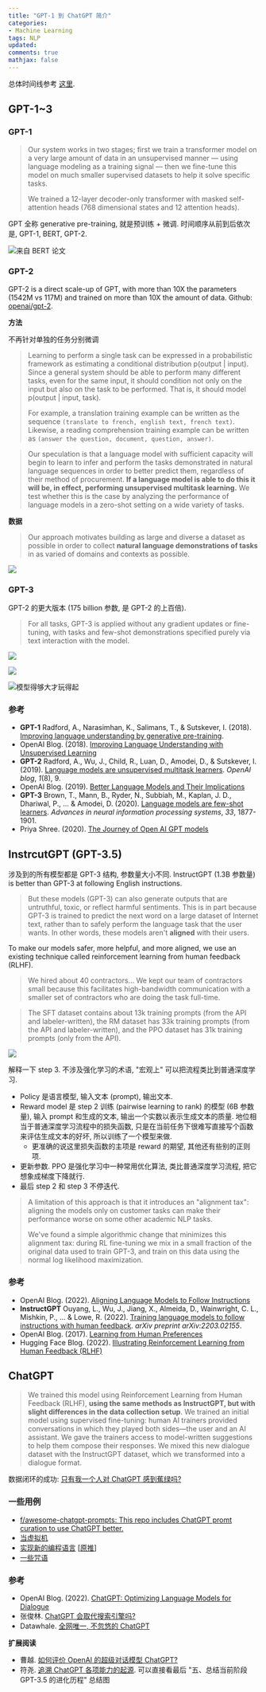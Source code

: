 ```yaml
---
title: "GPT-1 到 ChatGPT 简介"
categories:
- Machine Learning
tags: NLP
updated: 
comments: true
mathjax: false
---
```


总体时间线参考 [这里](https://lifearchitect.ai/chatgpt/#:~:text=The%20Memo.-,Timeline%20to%20ChatGPT,-Date).

## GPT-1~3

### GPT-1

> Our system works in two stages; first we train a transformer model on a very large amount of data in an unsupervised manner — using language modeling as a training signal — then we fine-tune this model on much smaller supervised datasets to help it solve specific tasks. 
> 
> We trained a 12-layer decoder-only transformer with masked self-attention heads (768 dimensional states and 12 attention heads).

GPT 全称 generative pre-training, 就是预训练 + 微调. 时间顺序从前到后依次是, GPT-1, BERT, GPT-2.

![来自 BERT 论文](https://shiina18.github.io/assets/posts/images/221634209239691.png "来自 BERT 论文")

<!-- more -->

### GPT-2

GPT-2 is a direct scale-up of GPT, with more than 10X the parameters (1542M vs 117M) and trained on more than 10X the amount of data. Github: [openai/gpt-2](https://github.com/openai/gpt-2).

**方法**

不再针对单独的任务分别微调

> Learning to perform a single task can be expressed in a probabilistic framework as estimating a conditional distribution p(output \| input). Since a general system should be able to perform many different tasks, even for the same input, it should condition not only on the input but also on the task to be performed. That is, it should model p(output \| input, task). 
>
> For example, a translation training example can be written as the sequence `(translate to
french, english text, french text)`. Likewise, a reading comprehension training example can be written as `(answer the question, document, question, answer)`.

>  Our speculation is that a language model with sufficient capacity will begin to learn to infer and perform the tasks demonstrated in natural language sequences in order to better predict them, regardless of their method of procurement. **If a language model is able to do this it will be, in effect, performing unsupervised multitask learning.** We test whether this is the case by analyzing the performance of language models in a zero-shot setting on a wide variety of tasks.

**数据**

> Our approach motivates building as large and diverse a dataset as possible in order to collect **natural language demonstrations of tasks** in as varied of domains and contexts as possible.

![](https://shiina18.github.io/assets/posts/images/518713610227558.png)

### GPT-3

GPT-2 的更大版本 (175 billion 参数, 是 GPT-2 的上百倍).

> For all tasks, GPT-3 is applied without any gradient updates or fine-tuning, with tasks and few-shot demonstrations specified purely via text interaction with the model.

![](https://shiina18.github.io/assets/posts/images/389065012236948.png)

![](https://shiina18.github.io/assets/posts/images/578433412247724.png)

![模型得够大才玩得起](https://shiina18.github.io/assets/posts/images/92663912240393.png "模型得够大才玩得起")

### 参考

- **GPT-1** Radford, A., Narasimhan, K., Salimans, T., & Sutskever, I. (2018). [Improving language understanding by generative pre-training](https://cdn.openai.com/research-covers/language-unsupervised/language_understanding_paper.pdf).
- OpenAI Blog. (2018). [Improving Language Understanding with Unsupervised Learning](https://openai.com/blog/language-unsupervised/)
- **GPT-2** Radford, A., Wu, J., Child, R., Luan, D., Amodei, D., & Sutskever, I. (2019). [Language models are unsupervised multitask learners](https://cdn.openai.com/better-language-models/language_models_are_unsupervised_multitask_learners.pdf). *OpenAI blog*, *1*(8), 9.
- OpenAI Blog. (2019). [Better Language Models and Their Implications](https://openai.com/blog/better-language-models/)
- **GPT-3** Brown, T., Mann, B., Ryder, N., Subbiah, M., Kaplan, J. D., Dhariwal, P., ... & Amodei, D. (2020). [Language models are few-shot learners](https://arxiv.org/pdf/2005.14165.pdf). *Advances in neural information processing systems*, *33*, 1877-1901.
- Priya Shree. (2020). [The Journey of Open AI GPT models](https://medium.com/walmartglobaltech/the-journey-of-open-ai-gpt-models-32d95b7b7fb2)

## InstrcutGPT (GPT-3.5)

涉及到的所有模型都是 GPT-3 结构, 参数量大小不同. InstructGPT (1.3B 参数量) is better than GPT-3 at following English instructions.

> But these models (GPT-3) can also generate outputs that are untruthful, toxic, or reflect harmful sentiments. This is in part because GPT-3 is trained to predict the next word on a large dataset of Internet text, rather than to safely perform the language task that the user wants. In other words, these models aren't **aligned** with their users.

To make our models safer, more helpful, and more aligned, we use an existing technique called reinforcement learning from human feedback (RLHF). 

> We hired about 40 contractors... We kept our team of contractors small because this facilitates high-bandwidth communication with a smaller set of contractors who are doing the task full-time.

> The SFT dataset contains about 13k training prompts (from the API and labeler-written), the RM dataset has 33k training prompts (from the API and labeler-written), and the PPO dataset has 31k training prompts (only from the API). 

![](https://shiina18.github.io/assets/posts/images/40600917248186.png)

解释一下 step 3. 不涉及强化学习的术语, "宏观上" 可以把流程类比到普通深度学习. 

- Policy 是语言模型, 输入文本 (prompt), 输出文本.
- Reward model 是 step 2 训练 (pairwise learning to rank) 的模型 (6B 参数量), 输入 prompt 和生成的文本, 输出一个实数以表示生成文本的质量. 地位相当于普通深度学习流程中的损失函数, 只是在当前任务下很难写直接写个函数来评估生成文本的好坏, 所以训练了一个模型来做.
    - 更准确的说这里损失函数的主项是 reward 的期望, 其他还有些别的正则项.
- 更新参数. PPO 是强化学习中一种常用优化算法, 类比普通深度学习流程, 把它想象成梯度下降就行.
- 最后 step 2 和 step 3 不停迭代.

> A limitation of this approach is that it introduces an "alignment tax": aligning the models only on customer tasks can make their performance worse on some other academic NLP tasks. 
>
> We've found a simple algorithmic change that minimizes this alignment tax: during RL fine-tuning we mix in a small fraction of the original data used to train GPT-3, and train on this data using the normal log likelihood maximization.

### 参考

- OpenAI Blog. (2022). [Aligning Language Models to Follow Instructions](https://openai.com/blog/instruction-following/)
- **InstructGPT** Ouyang, L., Wu, J., Jiang, X., Almeida, D., Wainwright, C. L., Mishkin, P., ... & Lowe, R. (2022). [Training language models to follow instructions with human feedback](https://arxiv.org/abs/2203.02155). *arXiv preprint arXiv:2203.02155*.
- OpenAI Blog. (2017). [Learning from Human Preferences](https://openai.com/blog/deep-reinforcement-learning-from-human-preferences/)
- Hugging Face Blog. (2022). [Illustrating Reinforcement Learning from Human Feedback (RLHF)](https://huggingface.co/blog/rlhf)

## ChatGPT

> We trained this model using Reinforcement Learning from Human Feedback (RLHF), **using the same methods as InstructGPT, but with slight differences in the data collection setup**. We trained an initial model using supervised fine-tuning: human AI trainers provided conversations in which they played both sides—the user and an AI assistant. We gave the trainers access to model-written suggestions to help them compose their responses. We mixed this new dialogue dataset with the InstructGPT dataset, which we transformed into a dialogue format.

数据闭环的成功: [只有我一个人对 ChatGPT 感到蕉绿吗?](https://mp.weixin.qq.com/s/vKiy2zEPWa9FL4BFJpUgcQ)

### 一些用例

- [f/awesome-chatgpt-prompts: This repo includes ChatGPT promt curation to use ChatGPT better.](https://github.com/f/awesome-chatgpt-prompts)
- [当虚拟机](https://www.zhihu.com/question/570189639/answer/2788647814)
- [实现新的编程语言](https://share.api.weibo.cn/share/357446941,4843306712043720.html?weibo_id=4843306712043720) [[原推](https://twitter.com/tisoga/status/1599347662888882177?s=46&t=ghNYNFoEsrlOJZXLYaWa2w)]
- [一些咒语](https://onetwo.ren/ChatGPT-Magic-Chat/#Index:Index)

### 参考

- OpenAI Blog. (2022). [ChatGPT: Optimizing Language Models for Dialogue](https://openai.com/blog/chatgpt/)
- 张俊林. [ChatGPT 会取代搜索引擎吗?](https://mp.weixin.qq.com/s/hKnJclVG11H5LbQuKkXMjg) 
- Datawhale. [全网唯一, 不忽悠的 ChatGPT](https://mp.weixin.qq.com/s/pxAo75C7mimlm3bJMKkrfg)

**扩展阅读**

- 曹越. [如何评价 OpenAI 的超级对话模型 ChatGPT?](https://www.zhihu.com/question/570189639/answer/2787763735)
- 符尧. [追溯 ChatGPT 各项能力的起源](https://mp.weixin.qq.com/s/VYv8BRgGnp9ZTuXxaSuFwg). 可以直接看最后 "五、总结当前阶段 GPT-3.5 的进化历程" 总结图